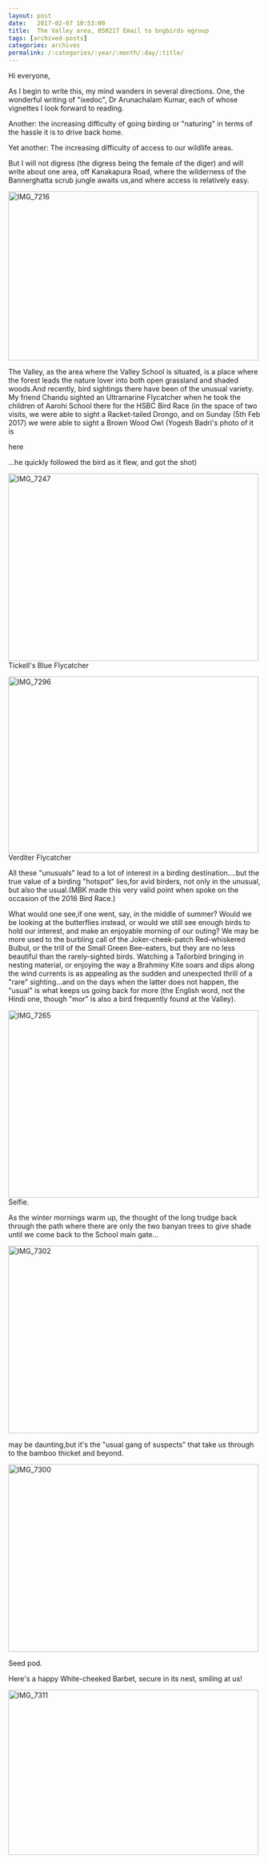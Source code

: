 ```yaml
---
layout: post
date:	2017-02-07 10:53:00
title:  The Valley area, 050217 Email to bngbirds egroup
tags: [archived-posts]
categories: archives
permalink: /:categories/:year/:month/:day/:title/
---
```

Hi everyone,

As I begin to write this, my mind wanders in several directions. One, the wonderful writing of "ixedoc", Dr Arunachalam Kumar, each of whose vignettes I look forward to reading.

Another: the increasing difficulty of going birding or "naturing" in terms of the hassle it is to drive back home.

Yet another: The increasing difficulty of access to our wildlife areas.

But I will not digress (the digress being the female of the diger) and will write about one area, off Kanakapura Road, where the wilderness of the Bannerghatta scrub jungle awaits us,and where access is relatively easy.

<a data-flickr-embed="true" href="https://www.flickr.com/photos/86494503@N00/32572418542/in/album-72157676426928813/" title="IMG_7216"><img src="https://c1.staticflickr.com/1/455/32572418542_5ef9051d2a.jpg" width="500" height="338" alt="IMG_7216"></a>

The Valley, as the area where the Valley School is situated, is a place where the forest leads the nature lover into both open grassland and shaded  woods.And recently, bird sightings there have been of the unusual variety. My friend Chandu sighted an Ultramarine Flycatcher when he took the children of Aarohi School there for the HSBC Bird Race (in the space of two visits, we were able to sight a Racket-tailed Drongo, and on Sunday (5th Feb 2017) we were able to sight a Brown Wood Owl (Yogesh Badri's photo of it is 


 here </a>

...he quickly followed the bird as it flew, and got the shot)

<a data-flickr-embed="true" href="https://www.flickr.com/photos/86494503@N00/32345807390/in/album-72157676426928813/" title="IMG_7247"><img src="https://c1.staticflickr.com/1/466/32345807390_e22808b7e2.jpg" width="500" height="375" alt="IMG_7247"></a>
Tickell's Blue Flycatcher

<a data-flickr-embed="true" href="https://www.flickr.com/photos/86494503@N00/32684973886/in/album-72157676426928813/" title="IMG_7296"><img src="https://c1.staticflickr.com/1/533/32684973886_a1e57d493f.jpg" width="500" height="353" alt="IMG_7296"></a>
Verditer Flycatcher

All these "unusuals" lead to a lot of interest in a birding destination....but the true value of a birding "hotspot" lies,for avid birders, not only in the unusual, but also the usual.(MBK made this very valid point when spoke on the occasion of the 2016 Bird Race.)

What would one see,if one went, say, in the middle of summer?  Would we be looking at the butterflies instead, or would we still see enough birds to hold our interest, and make an enjoyable morning of our outing?  We may be more used to the burbling call of the Joker-cheek-patch Red-whiskered Bulbul, or the trill of the Small Green Bee-eaters, but they are no less beautiful than the rarely-sighted birds. Watching a Tailorbird bringing in nesting
material, or enjoying the way a Brahminy Kite soars and dips along the wind currents is as appealing as the sudden and unexpected thrill of a "rare" sighting...and on the days when the latter does not happen, the "usual" is what keeps us going back for more (the English word, not the Hindi one, though "mor" is also a bird frequently found at the Valley).

<a data-flickr-embed="true" href="https://www.flickr.com/photos/86494503@N00/32684972746/in/album-72157676426928813/" title="IMG_7265"><img src="https://c1.staticflickr.com/1/657/32684972746_99147e97b6.jpg" width="500" height="375" alt="IMG_7265"></a>
Selfie.

As the winter mornings warm up, the thought of the long trudge back through the path where there are only the two banyan trees to give shade until we come back to the School main gate...

<a data-flickr-embed="true" href="https://www.flickr.com/photos/86494503@N00/32602493561/in/album-72157676426928813/" title="IMG_7302"><img src="https://c1.staticflickr.com/1/481/32602493561_a5b8051857.jpg" width="500" height="375" alt="IMG_7302"></a>

may be daunting,but it's the "usual gang of suspects" that take us through to the bamboo thicket and beyond.

<a data-flickr-embed="true" href="https://www.flickr.com/photos/86494503@N00/31912120793/in/album-72157676426928813/" title="IMG_7300"><img src="https://c1.staticflickr.com/1/563/31912120793_c1086efee7.jpg" width="500" height="375" alt="IMG_7300"></a>

Seed pod.

Here's a happy White-cheeked Barbet, secure in its nest, smiling at us!

<a data-flickr-embed="true" href="https://www.flickr.com/photos/86494503@N00/32602494231/in/album-72157676426928813/" title="IMG_7311"><img src="https://c1.staticflickr.com/1/730/32602494231_5a24e4370d.jpg" width="500" height="330" alt="IMG_7311"></a>
